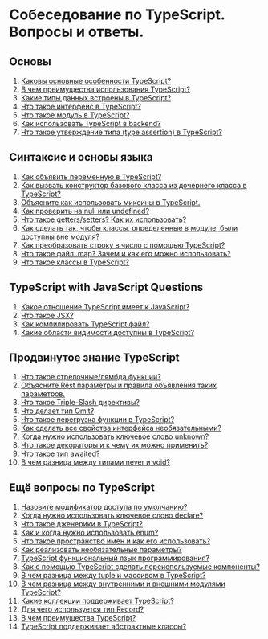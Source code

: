 # Собеседование по TypeScript. Вопросы и ответы.

## Основы

1. <a href="answers/general.md#main-features">Каковы основные особенности TypeScript?</a><br>
2. <a href="answers/general.md#benefits">В чем преимущества использования TypeScript?</a><br>
3. <a href="answers/general.md#data-types">Какие типы данных встроены в TypeScript?</a><br>
4. <a href="answers/general.md#interface">Что такое интерфейс в TypeScript?</a><br>
5. <a href="answers/general.md#modules">Что такое модуль в TypeScript?</a><br>
6. <a href="answers/general.md#for-backend">Как использовать TypeScript в backend?</a><br>
7. <a href="answers/general.md#type-assertions">Что такое утверждение типа (type assertion) в TypeScript?</a>

## Синтаксис и основы языка

1. <a href="answers/syntax.md#variable">Как объявить переменную в TypeScript?</a><br>
2. <a href="answers/syntax.md#constructor">Как вызвать конструктор базового класса из дочернего класса в TypeScript?</a><br>
3. <a href="answers/syntax.md#mixins">Объясните как использовать миксины в TypeScript.</a><br>
4. <a href="answers/syntax.md#null-undefined">Как проверить на null или undefined?</a><br>
5. <a href="answers/syntax.md#getter-setter">Что такое getters/setters? Как их использовать?</a><br>
6. <a href="answers/syntax.md#accessible-outside">Как сделать так, чтобы классы, определенные в модуле, были доступны вне модуля?</a><br>
7. <a href="answers/syntax.md#convert">Как преобразовать строку в число с помощью TypeScript?</a><br>
8. <a href="answers/syntax.md#map">Что такое файл .map? Зачем и как его можно использовать?</a><br>
9. <a href="answers/syntax.md#classes">Что такое классы в TypeScript?</a>

## TypeScript with JavaScript Questions

1. <a href="answers/ts-js.md#relate">Какое отношение TypeScript имеет к JavaScript?</a><br>
2. <a href="answers/ts-js.md#JSX">Что такое JSX?</a><br>
3. <a href="answers/ts-js.md#compile">Как компилировать TypeScript файл?</a><br>
4. <a href="answers/ts-js.md#scopes">Какие области видимости доступны в TypeScript?</a>

## Продвинутое знание TypeScript

1. <a href="answers/advanced.md#arrow">Что такое стрелочные/лямбда функции?</a><br>
2. <a href="answers/advanced.md#rest">Объясните Rest параметры и правила объявления таких параметров.</a><br>
3. <a href="answers/advanced.md#triple-slash">Что такое Triple-Slash директивы?</a><br>
4. <a href="answers/advanced.md#omit">Что делает тип Omit?</a><br>
5. <a href="answers/advanced.md#overload">Что такое перегрузка функции в TypeScript?</a><br>
6. <a href="answers/advanced.md#optional">Как сделать все свойства интерфейса необязательными?</a><br>
7. <a href="answers/advanced.md#unknown">Когда нужно использовать ключевое слово unknown?</a><br>
8. <a href="answers/advanced.md#decorators">Что такое декораторы и к чему их можно применить?</a><br>
9. <a href="answers/advanced.md#awaited">Что такое тип awaited?</a>
10. <a href="answers/advanced.md#never-void">В чем разница между типами never и void?</a>

## Eщё вопросы по TypeScript

1. <a href="answers/more.md#default-modifier">Назовите модификатор доступа по умолчанию?</a><br>
2. <a href="answers/more.md#declare">Когда нужно использовать ключевое слово declare?</a><br>
3. <a href="answers/more.md#generics">Что такое дженерики в TypeScript?</a><br>
4. <a href="answers/more.md#enum">Как и когда нужно использовать enum?</a><br>
5. <a href="answers/more.md#namespaces">Что такое пространство имен и как его использовать?</a><br>
6. <a href="answers/more.md#optional">Как реализовать необязательные параметры?</a><br>
7. <a href="answers/more.md#is-functional">TypeScript функциональный язык программирования?</a><br>
8. <a href="answers/more.md#reusable">Как с помощью TypeScript сделать переиспользуемые компоненты?</a><br>
9. <a href="answers/more.md#tuple">В чем разница между tuple и массивом в TypeScript?</a><br>
10. <a href="answers/more.md#internal">В чем разница между внутренними и внешними модулями TypeScript?</a><br>
11. <a href="answers/more.md#collections">Какие коллекции поддерживает TypeScript?</a><br>
12. <a href="answers/more.md#record">Для чего используется тип Record?</a><br>
13. <a href="answers/more.md#tech-stack">В чем преимущества TypeScript?</a><br>
14. <a href="answers/more.md#abstract">TypeScript поддерживает абстрактные классы?</a><br>
